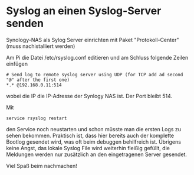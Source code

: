 # Syslog an einen Syslog-Server senden

Synology-NAS als Sylog Server einrichten mit Paket "Protokoll-Center" (muss nachistalliert werden)

Am Pi die Datei /etc/rsyslog.conf editieren und am Schluss folgende Zeilen einfügen

    # Send log to remote syslog server using UDP (for TCP add ad second "@" after the first one)
    *.* @192.168.0.11:514
    
wobei die IP die IP-Adresse der Synlogy NAS ist. Der Port bleibt 514.

Mit

    service rsyslog restart

den Service noch neustarten und schon müsste man die ersten Logs zu sehen bekommen. Praktisch ist, dass hier bereits auch der komplette Bootlog gesendet wird, was oft beim debuggen behilfreich ist. Übrigens keine Angst, das lokale Syslog File wird weiterhin fleißig gefüllt, die Meldungen werden nur zusätzlich an den eingetragenen Server gesendet.

Viel Spaß beim nachmachen!
